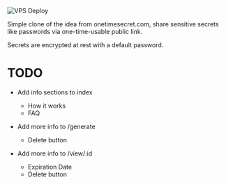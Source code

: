 ![VPS Deploy](https://github.com/rosghub/one-time-secret/actions/workflows/deploy.yml/badge.svg)

Simple clone of the idea from onetimesecret.com, share sensitive secrets like passwords via one-time-usable public link.

Secrets are encrypted at rest with a default password.

# TODO
- Add info sections to index
    - How it works
    - FAQ
- Add more info to /generate
    - Delete button

- Add more info to /view/:id
    - Expiration Date
    - Delete button
